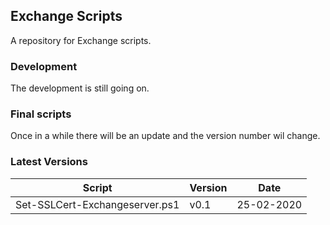 ## Exchange Scripts

A repository for Exchange scripts. 

### Development

The development is still going on. 

### Final scripts

Once in a while there will be an update and the version number wil change.


### Latest Versions

| Script | Version | Date |
| --- | --- | --- |
| Set-SSLCert-Exchangeserver.ps1 | v0.1 | 25-02-2020|